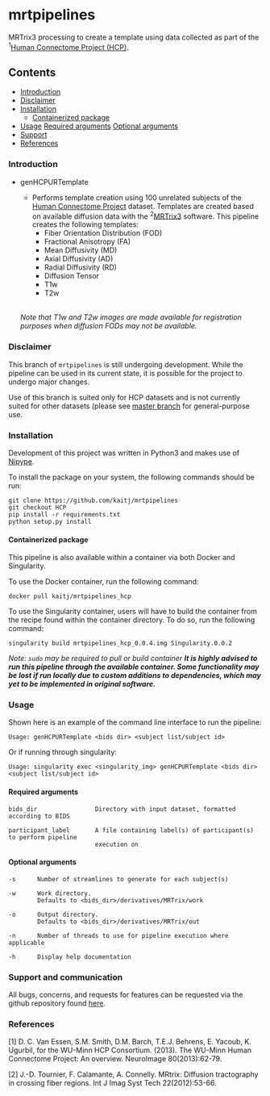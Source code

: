 # mrtpipelines

MRTrix3 processing to create a template using data collected as part of the
<sup>1</sup>[Human Connectome Project (HCP)](https://www.humanconnectome.org).

## Contents
* [Introduction](#intro)
* [Disclaimer](#disclaimer)
* [Installation](#install)
    * [Containerized package](#container)
* [Usage](#usage)
    [Required arguments](#reqargs)
    [Optional arguments](#optargs)
* [Support](#support)
* [References](#references)

### <a name="intro"></a> Introduction
* genHCPURTemplate  
    * Performs template creation using 100 unrelated subjects of the [Human Connectome Project](https://www.humanconnectome.org) dataset. Templates are created based on available diffusion data with the <sup>2</sup>[MRTrix3](https://www.mrtrix.org) software. This pipeline creates the following templates:
        * Fiber Orientation Distribution (FOD)
        * Fractional Anisotropy (FA)
        * Mean Diffusivity (MD)
        * Axial Diffusivity (AD)
        * Radial Diffusivity (RD)
        * Diffusion Tensor
        * T1w
        * T2w

    <br>_Note that T1w and T2w images are made available for registration purposes when diffusion FODs may not be available._

### <a name="disclaimer"></a> Disclaimer
This branch of `mrtpipelines` is still undergoing development. While the pipeline can be used in its current state, it is possible for the project to undergo major changes.

Use of this branch is suited only for HCP datasets and is not currently suited for other datasets (please see [master branch](https://github.com/kaitj/mrtpipelines) for general-purpose use.

### <a name="install"></a> Installation
Development of this project was written in Python3 and makes use of [Nipype](https://github.com/nipy/nipype).

To install the package on your system, the following commands should be run:
```
git clone https://github.com/kaitj/mrtpipelines
git checkout HCP
pip install -r requirements.txt
python setup.py install
```

#### <a name="container"></a> Containerized package
This pipeline is also available within a container via both Docker and Singularity.

To use the Docker container, run the following command:

`docker pull kaitj/mrtpipelines_hcp`

To use the Singularity container, users will have to build the container from the recipe found within the container directory. To do so, run the following command:

`singularity build mrtpipelines_hcp_0.0.4.img Singularity.0.0.2`

_Note: `sudo` may be required to pull or build container_
<strong>_It is highly advised to run this pipeline through the available container. Some functionality may be lost if run locally due to custom additions to dependencies, which may yet to be implemented in original software._ </strong>

### <a name="usage"></a> Usage

Shown here is an example of the command line interface to run the pipeline:

```
Usage: genHCPURTemplate <bids dir> <subject list/subject id>
```

Or if running through singularity:

```
Usage: singularity exec <singularity_img> genHCPURTemplate <bids dir> <subject list/subject id>
```

#### <a name="reqargs"></a> Required arguments
```
bids_dir                Directory with input dataset, formatted according to BIDS

participant_label       A file containing label(s) of participant(s) to perform pipeline
                        execution on
```

#### <a name="optargs"></a> Optional arguments
```
-s      Number of streamlines to generate for each subject(s)

-w      Work directory.
        Defaults to <bids_dir>/derivatives/MRTrix/work

-o      Output directory.
        Defaults to <bids_dir>/derivatives/MRTrix/out

-n      Number of threads to use for pipeline execution where applicable

-h      Display help documentation
```


### <a name="support"></a> Support and communication

All bugs, concerns, and requests for features can be requested via the github repository found [here](https://github.com/kaitj/mrtpipelines/issues).

### <a name="references"></a> References
[1] D. C. Van Essen, S.M. Smith, D.M. Barch, T.E.J. Behrens, E. Yacoub, K. Ugurbil, for the WU-Minn HCP Consortium. (2013). The WU-Minn Human Connectome Project: An overview. NeuroImage 80(2013):62-79.

[2] J.-D. Tournier, F. Calamante, A. Connelly. MRtrix: Diffusion tractography in crossing fiber regions. Int J Imag Syst Tech 22(2012):53-66.
